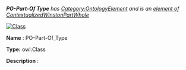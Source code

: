 ___PO-Part-Of Type__ 
 has
 [Category:OntologyElement](../../Category/OntologyElement "Category:OntologyElement") 
 and is an
 [element of](../../Property/ElementOf "Property:ElementOf") 
[ContextualizedWinstonPartWhole](../../Submissions/ContextualizedWinstonPartWhole "Submissions:ContextualizedWinstonPartWhole")_




  





[![Class](../../images/thumb/2/27/Class.gif/45px-Class.gif)](../../Image/Class.gif "Class")


__Name__ 
 : PO-Part-Of\_Type
 



__Type:__ 
 owl:Class
 



__Description__ 
 :